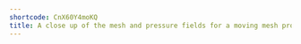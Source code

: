 ```yaml
---
shortcode: CnX60Y4moKQ
title: A close up of the mesh and pressure fields for a moving mesh problem
---
```

